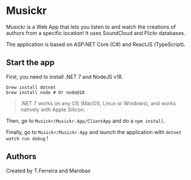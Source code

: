 # Musickr

Musickr is a Web App that lets you listen to and watch the creations of authors from a specific location! It uses SoundCloud and Flickr databases.

The application is based on ASP.NET Core (C#) and ReactJS (TypeScript).

## Start the app

First, you need to install .NET 7 and NodeJS v18.

```
brew install dotnet
brew install node # Or node@18
```

> .NET 7 works on any OS (MacOS, Linux or Windows), and works natively with Apple Silicon.

Then, go to `Musickr/Musickr.App/ClientApp` and do a `npm install`.

Finally, go to `Musickr/Musickr.App` and launch the application with `dotnet watch run debug` !

## Authors

Created by T.Ferreira and Marobax
